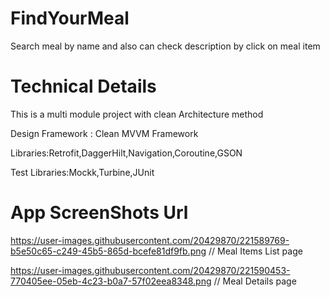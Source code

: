 # FindYourMeal
Search meal by name and also can check description by click on meal item
# Technical Details
This is a multi module project with clean Architecture method

Design Framework : Clean MVVM Framework

Libraries:Retrofit,DaggerHilt,Navigation,Coroutine,GSON

Test Libraries:Mockk,Turbine,JUnit
# App ScreenShots Url
https://user-images.githubusercontent.com/20429870/221589769-b5e50c65-c249-45b5-865d-bcefe81df9fb.png // Meal Items List page 

https://user-images.githubusercontent.com/20429870/221590453-770405ee-05eb-4c23-b0a7-57f02eea8348.png  // Meal Details page